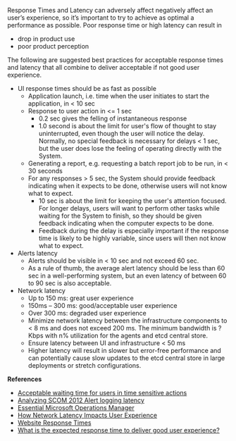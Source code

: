 Response Times and Latency can adversely affect negatively affect an user’s experience, so it’s important to try to achieve as optimal a performance as possible.  Poor response time or high latency can result in
* drop in product use
* poor product perception

The following are suggested best practices for acceptable response times and latency that all combine to deliver acceptable if not good user experience.

* UI response times should be as fast as possible
    * Application launch, i.e. time when the user initiates to start the application, in < 10 sec
    * Response to user action in <= 1 sec
        * 0.2 sec gives the felling of instantaneous response
        * 1.0 second is about the limit for user's flow of thought to stay uninterrupted, even though the user will notice the delay. Normally, no special feedback is necessary for delays < 1 sec, but the user does lose the feeling of operating directly with the System.
    * Generating a report, e.g. requesting a batch report job to be run, in < 30 seconds
    * For any responses > 5 sec, the System should provide feedback indicating when it expects to be done, otherwise users will not know what to expect.
        * 10 sec is about the limit for keeping the user's attention focused. For longer delays, users will want to perform other tasks while waiting for the System to finish, so they should be given feedback indicating when the computer expects to be done. 
        * Feedback during the delay is especially important if the response time is likely to be highly variable, since users will then not know what to expect.
* Alerts latency
    * Alerts should be visible in < 10 sec and not exceed 60 sec.
    * As a rule of thumb, the average alert latency should be less than 60 sec in a well-performing system, but an even latency of between 60 to 90 sec is also acceptable.
* Network latency
    * Up to 150 ms: great user experience
    * 150ms – 300 ms: good/acceptable user experience
    * Over 300 ms: degraded user experience
    * Minimize network latency between the infrastructure components to < 8 ms and does not exceed 200 ms.  The minimum bandwidth is ? Kbps with n% utilization for the agents and etcd central store.
    * Ensure latency between UI and infrastructure < 50 ms
    * Higher latency will result in slower but error-free performance and can potentially cause slow updates to the etcd central store in large deployments or stretch configurations.
   


**References**
* [Acceptable waiting time for users in time sensitive actions](https://ux.stackexchange.com/questions/58163/acceptable-waiting-time-for-users-in-time-sensitive-actions)
* [Analyzing SCOM 2012 Alert logging latency](https://blogs.technet.microsoft.com/dirkbri/2014/08/19/analyzing-scom-2012-alert-logging-latency/)
* [Essential Microsoft Operations Manager](https://books.google.com/books?id=7v1dQCX4HEIC&pg=PA296&lpg=PA296&dq=system+logging+acceptable+latency&source=bl&ots=8yAhts8K0q&sig=NfssIsOywt79PhcW_1RqqXojk4k&hl=en&sa=X&ved=0ahUKEwiFnNixka3XAhVilVQKHb_rDqUQ6AEIZTAJ#v=onepage&q=system%20logging%20acceptable%20latency&f=false)
* [How Network Latency Impacts User Experience](https://www.citrix.com/blogs/2017/09/25/how-network-latency-impacts-user-experience/)
* [Website Response Times](https://www.nngroup.com/articles/website-response-times/)
* [What is the expected response time to deliver good user experience?
](https://www.dynatrace.com/blog/what-is-the-expected-response-time-for-a-good-user-experience/)
